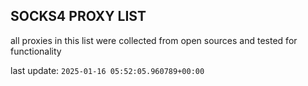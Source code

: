 ## SOCKS4 PROXY LIST

all proxies in this list were collected from open sources and tested for functionality

last update: `2025-01-16 05:52:05.960789+00:00`
